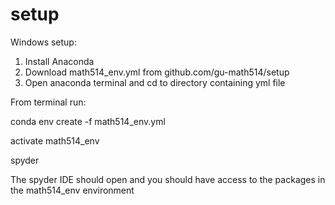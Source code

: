 # setup

Windows setup:
1. Install Anaconda
2. Download math514_env.yml from github.com/gu-math514/setup
3. Open anaconda terminal and cd to directory containing yml file

From terminal run:

conda env create -f math514_env.yml

activate math514_env

spyder

The spyder IDE should open and you should have access to the packages in the math514_env environment


